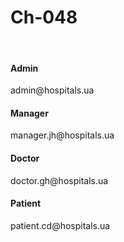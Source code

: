 <h1>Ch-048</h1>
<br/>
<h4>Admin</h4> 
admin@hospitals.ua 
<br/>
<h4>Manager</h4> 
manager.jh@hospitals.ua
<br/>
<h4>Doctor</h4>
doctor.gh@hospitals.ua 
<br/>
<h4>Patient</h4>
patient.cd@hospitals.ua

